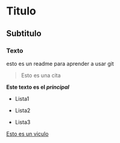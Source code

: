 # Titulo

## Subtitulo

### Texto

esto es un readme para aprender a usar git

 > Esto es una cita

 **Este texto es el _principal_**


 - Lista1

 * Lista2

 + Lista3

 [Esto es un viculo](https://docs.github.com/es/get-started/writing-on-github/getting-started-with-writing-and-formatting-on-github/basic-writing-and-formatting-syntax)










